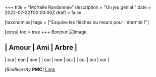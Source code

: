 +++
title = "Mortelle Randonnée"
description = "Un jeu génial "
date = 2022-07-22T00:00:00Z
draft = false

[taxonomies]
tags = ["Esquive les flêches ou meurs pour l'éternité !"]

[extra]
toc = true
+++
*Bonjour*
![Image](https://biodiversitypmc.sibils.org/img/logo_banner.7ff68d4d.png)

| Amour | Ami   | Arbre   |
---------------------------
| oui   | non   | non     |
| oui   | non   | oui     |
| oui   | oui   | oui     |

[*Biodiversity* **PMC**] [Limk](https://biodiversitypmc.sibils.org/)
